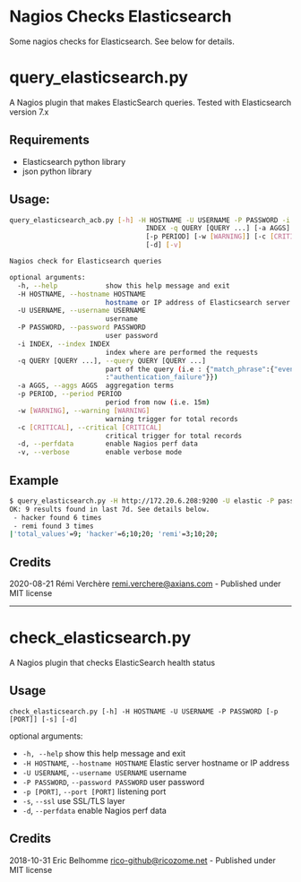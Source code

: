 # Nagios Checks Elasticsearch

Some nagios checks for Elasticsearch. See below for details.

# query_elasticsearch.py

A Nagios plugin that makes ElasticSearch queries.
Tested with Elasticsearch version 7.x

## Requirements

* Elasticsearch python library
* json python library

## Usage:

```sh
query_elasticsearch_acb.py [-h] -H HOSTNAME -U USERNAME -P PASSWORD -i
                                  INDEX -q QUERY [QUERY ...] [-a AGGS]
                                  [-p PERIOD] [-w [WARNING]] [-c [CRITICAL]]
                                  [-d] [-v]

Nagios check for Elasticsearch queries

optional arguments:
  -h, --help            show this help message and exit
  -H HOSTNAME, --hostname HOSTNAME
                        hostname or IP address of Elasticsearch server
  -U USERNAME, --username USERNAME
                        username
  -P PASSWORD, --password PASSWORD
                        user password
  -i INDEX, --index INDEX
                        index where are performed the requests
  -q QUERY [QUERY ...], --query QUERY [QUERY ...]
                        part of the query (i.e : {"match_phrase":{"event.type"
                        :"authentication_failure"}})
  -a AGGS, --aggs AGGS  aggregation terms
  -p PERIOD, --period PERIOD
                        period from now (i.e. 15m)
  -w [WARNING], --warning [WARNING]
                        warning trigger for total records
  -c [CRITICAL], --critical [CRITICAL]
                        critical trigger for total records
  -d, --perfdata        enable Nagios perf data
  -v, --verbose         enable verbose mode
```

## Example

```sh
$ query_elasticsearch.py -H http://172.20.6.208:9200 -U elastic -P password -i filebeat-7.6.0 -q '{"match_phrase":{"event.type":"authentication_failure"}}' '{"match_phrase":{"host.hostname":"my-server"}}' -a "user.name" -w 10 -c 20 -d -p7d
OK: 9 results found in last 7d. See details below.
 - hacker found 6 times
 - remi found 3 times
|'total_values'=9; 'hacker'=6;10;20; 'remi'=3;10;20;
```

## Credits

2020-08-21 Rémi Verchère <remi.verchere@axians.com> - Published under MIT license

---

# check_elasticsearch.py

A Nagios plugin that checks ElasticSearch health status

## Usage

    check_elasticsearch.py [-h] -H HOSTNAME -U USERNAME -P PASSWORD [-p [PORT]] [-s] [-d]

optional arguments:

* `-h, --help`
  show this help message and exit
* `-H HOSTNAME`, `--hostname HOSTNAME`
  Elastic server hostname or IP address
* `-U USERNAME`, `--username USERNAME`
  username
* `-P PASSWORD`, `--password PASSWORD`
  user password
* `-p [PORT]`, `--port [PORT]`
  listening port
* `-s`, `--ssl`
  use SSL/TLS layer
* `-d`, `--perfdata`
  enable Nagios perf data

## Credits

2018-10-31 Eric Belhomme <rico-github@ricozome.net> - Published under MIT license